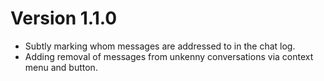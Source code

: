 # Version 1.1.0

- Subtly marking whom messages are addressed to in the chat log.
- Adding removal of messages from unkenny conversations via context menu and button.
